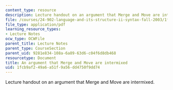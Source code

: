 ```yaml
---
content_type: resource
description: Lecture handout on an argument that Merge and Move are intermixed.
file: /courses/24-902-language-and-its-structure-ii-syntax-fall-2003/1fcb9af249a6a51f9a56dd4750f9dd74_12_8_intrmix.pdf
file_type: application/pdf
learning_resource_types:
- Lecture Notes
ocw_type: OCWFile
parent_title: Lecture Notes
parent_type: CourseSection
parent_uid: 9281e834-108a-6a89-63d6-c04f6d8db468
resourcetype: Document
title: An argument that Merge and Move are intermixed
uid: 1fcb9af2-49a6-a51f-9a56-dd4750f9dd74
---
```

Lecture handout on an argument that Merge and Move are intermixed.

